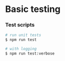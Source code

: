 # Basic testing


### Test scripts

```bash
# run unit tests
$ npm run test

# with logging
$ npm run test:verbose
```

